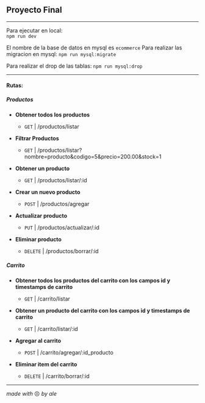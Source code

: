 ## Proyecto Final

---

Para ejecutar en local:  
`npm run dev`

El nombre de la base de datos en mysql es `ecommerce`
Para realizar las migracion en mysql:
`npm run mysql:migrate`

Para realizar el drop de las tablas:
`npm run mysql:drop`

---

#### Rutas:

##### Productos

- **Obtener todos los productos**

  - `GET` | /productos/listar

- **Filtrar Productos**

  - `GET` | /productos/listar?nombre=producto&codigo=5&precio=200.00&stock=1

- **Obtener un producto**

  - `GET` | /productos/listar/:id

- **Crear un nuevo producto**

  - `POST` | /productos/agregar

- **Actualizar producto**

  - `PUT` | /productos/actualizar/:id

- **Eliminar producto**
  - `DELETE` | /productos/borrar/:id

##### Carrito

- **Obtener todos los productos del carrito con los campos id y timestamps de carrito**
  - `GET` | /carrito/listar
- **Obtener un producto del carrito con los campos id y timestamps de carrito**

  - `GET` | /carrito/listar/:id

- **Agregar al carrito**

  - `POST` | /carrito/agregar/:id_producto

- **Eliminar item del carrito**
  - `DELETE` | /carrito/borrar/:id

---

_made with_ :persevere: _by ale_
